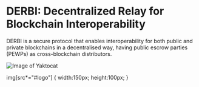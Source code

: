 # DERBI: Decentralized Relay for Blockchain Interoperability

DERBI is a secure protocol that enables interoperability for both public and private blockchains in a decentralised way, having public escrow parties (PEWPs) as cross-blockchain distributors. 

![Image of Yaktocat](https://derbl.github.io/logo.png#logo)

img[src*="#logo"] {
   width:150px;
   height:100px;
}
